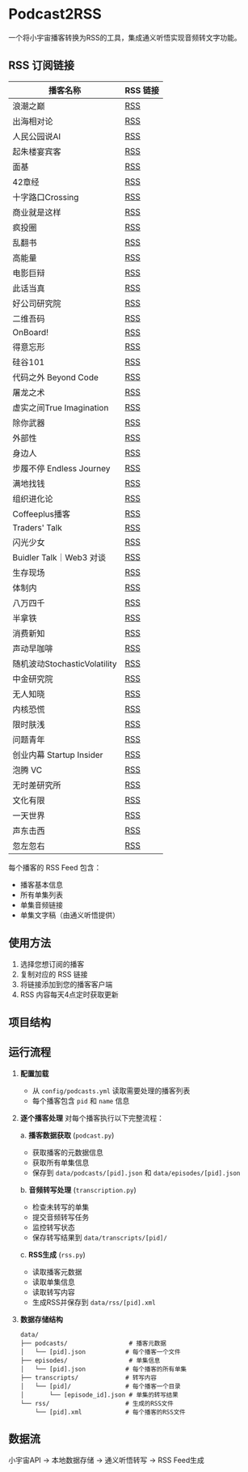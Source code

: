 # Podcast2RSS

一个将小宇宙播客转换为RSS的工具，集成通义听悟实现音频转文字功能。


## RSS 订阅链接

| 播客名称 | RSS 链接 |
|---------|---------|
| 浪潮之巅 | [RSS](https://hsiangyuhuang.github.io/Podcast2RSS/63c534ba100c9300109380d9.xml) |
| 出海相对论 | [RSS](https://hsiangyuhuang.github.io/Podcast2RSS/63b7dd49289d2739647d9587.xml) |
| 人民公园说AI | [RSS](https://hsiangyuhuang.github.io/Podcast2RSS/65257ff6e8ce9deaf70a65e9.xml) |
| 起朱楼宴宾客 | [RSS](https://hsiangyuhuang.github.io/Podcast2RSS/61dd99a47b29652ff572257b.xml) |
| 面基 | [RSS](https://hsiangyuhuang.github.io/Podcast2RSS/6388760f22567e8ea6ad070f.xml) |
| 42章经 | [RSS](https://hsiangyuhuang.github.io/Podcast2RSS/648b0b641c48983391a63f98.xml) |
| 十字路口Crossing | [RSS](https://hsiangyuhuang.github.io/Podcast2RSS/60502e253c92d4f62c2a9577.xml) |
| 商业就是这样 | [RSS](https://hsiangyuhuang.github.io/Podcast2RSS/6022a180ef5fdaddc30bb101.xml) |
| 疯投圈 | [RSS](https://hsiangyuhuang.github.io/Podcast2RSS/5e280faf418a84a0461fbd39.xml) |
| 乱翻书 | [RSS](https://hsiangyuhuang.github.io/Podcast2RSS/61358d971c5d56efe5bcb5d2.xml) |
| 高能量 | [RSS](https://hsiangyuhuang.github.io/Podcast2RSS/62c6ae08c4eaa82b112b9c84.xml) |
| 电影巨辩 | [RSS](https://hsiangyuhuang.github.io/Podcast2RSS/64259df8179eec5331c4aecc.xml) |
| 此话当真 | [RSS](https://hsiangyuhuang.github.io/Podcast2RSS/646f194853a5e5ea1408d97c.xml) |
| 好公司研究院 | [RSS](https://hsiangyuhuang.github.io/Podcast2RSS/658057ae3d1caa927acbaf60.xml) |
| 二维吾码 | [RSS](https://hsiangyuhuang.github.io/Podcast2RSS/5fe5b198dee9c1e16dfb9672.xml) |
| OnBoard! | [RSS](https://hsiangyuhuang.github.io/Podcast2RSS/61cbaac48bb4cd867fcabe22.xml) |
| 得意忘形 | [RSS](https://hsiangyuhuang.github.io/Podcast2RSS/5e74543a418a84a046c4e50e.xml) |
| 硅谷101 | [RSS](https://hsiangyuhuang.github.io/Podcast2RSS/5e5c52c9418a84a04625e6cc.xml) |
| 代码之外 Beyond Code | [RSS](https://hsiangyuhuang.github.io/Podcast2RSS/6194d973c14c9a0db82de1ea.xml) |
| 屠龙之术 | [RSS](https://hsiangyuhuang.github.io/Podcast2RSS/6507bc165c88d2412626b401.xml) |
| 虚实之间True Imagination | [RSS](https://hsiangyuhuang.github.io/Podcast2RSS/652fda39f071cb959eef1af4.xml) |
| 除你武器 | [RSS](https://hsiangyuhuang.github.io/Podcast2RSS/63b7c6697dcc05cd33b51cd5.xml) |
| 外部性 | [RSS](https://hsiangyuhuang.github.io/Podcast2RSS/62f0866a8591545f27dc71fb.xml) |
| 身边人 | [RSS](https://hsiangyuhuang.github.io/Podcast2RSS/63d116e3fcf5756b51cc2d2a.xml) |
| 步履不停 Endless Journey | [RSS](https://hsiangyuhuang.github.io/Podcast2RSS/60cdf955afc14743da17f815.xml) |
| 满地找钱 | [RSS](https://hsiangyuhuang.github.io/Podcast2RSS/649bee3e9adaa9a414ad02cf.xml) |
| 组织进化论 | [RSS](https://hsiangyuhuang.github.io/Podcast2RSS/606547c8e5c273d2a3689a3e.xml) |
| Coffeeplus播客 | [RSS](https://hsiangyuhuang.github.io/Podcast2RSS/6120baa0e1fc02d91e3519ae.xml) |
| Traders' Talk | [RSS](https://hsiangyuhuang.github.io/Podcast2RSS/5e7eb85d418a84a0465eda82.xml) |
| 闪光少女 | [RSS](https://hsiangyuhuang.github.io/Podcast2RSS/604f3cd042d469df009c3e0d.xml) |
| Buidler Talk｜Web3 对谈 | [RSS](https://hsiangyuhuang.github.io/Podcast2RSS/5f33c9c59504bbdb779dffd5.xml) |
| 生存现场 | [RSS](https://hsiangyuhuang.github.io/Podcast2RSS/60abca02eb3e72d92188a49d.xml) |
| 体制内 | [RSS](https://hsiangyuhuang.github.io/Podcast2RSS/6300f3f22427ab3f84afacc4.xml) |
| 八万四千 | [RSS](https://hsiangyuhuang.github.io/Podcast2RSS/6020f8140c19368f750c631e.xml) |
| 半拿铁 | [RSS](https://hsiangyuhuang.github.io/Podcast2RSS/62382c1103bea1ebfffa1c00.xml) |
| 消费新知 | [RSS](https://hsiangyuhuang.github.io/Podcast2RSS/6023c77a258bb5afeca71ff1.xml) |
| 声动早咖啡 | [RSS](https://hsiangyuhuang.github.io/Podcast2RSS/60de7c003dd577b40d5a40f3.xml) |
| 随机波动StochasticVolatility | [RSS](https://hsiangyuhuang.github.io/Podcast2RSS/5e7cc741418a84a046b0c2bd.xml) |
| 中金研究院 | [RSS](https://hsiangyuhuang.github.io/Podcast2RSS/610d156f5df6959814391430.xml) |
| 无人知晓 | [RSS](https://hsiangyuhuang.github.io/Podcast2RSS/611719d3cb0b82e1df0ad29e.xml) |
| 内核恐慌 | [RSS](https://hsiangyuhuang.github.io/Podcast2RSS/5e284e0c418a84a0462693e4.xml) |
| 限时肤浅 | [RSS](https://hsiangyuhuang.github.io/Podcast2RSS/5f56592d83c34e85dd9b6d53.xml) |
| 问题青年 | [RSS](https://hsiangyuhuang.github.io/Podcast2RSS/6049a089b875ad149b233c55.xml) |
| 创业内幕 Startup Insider | [RSS](https://hsiangyuhuang.github.io/Podcast2RSS/5e7cccf8418a84a046c4e7f9.xml) |
| 泡腾 VC | [RSS](https://hsiangyuhuang.github.io/Podcast2RSS/5f445cdb9504bbdb77f092e9.xml) |
| 无时差研究所 | [RSS](https://hsiangyuhuang.github.io/Podcast2RSS/5e280fa8418a84a0461f9384.xml) |
| 文化有限 | [RSS](https://hsiangyuhuang.github.io/Podcast2RSS/5e4515bd418a84a046e2b11a.xml) |
| 一天世界 | [RSS](https://hsiangyuhuang.github.io/Podcast2RSS/5e280fb1418a84a0461fc892.xml) |
| 声东击西 | [RSS](https://hsiangyuhuang.github.io/Podcast2RSS/5e2831ed418a84a046231c00.xml) |
| 忽左忽右 | [RSS](https://hsiangyuhuang.github.io/Podcast2RSS/5e4ee557418a84a0466737b7.xml) |

每个播客的 RSS Feed 包含：
- 播客基本信息
- 所有单集列表
- 单集音频链接
- 单集文字稿（由通义听悟提供）

## 使用方法

1. 选择您想订阅的播客
2. 复制对应的 RSS 链接
3. 将链接添加到您的播客客户端
4. RSS 内容每天4点定时获取更新

## 项目结构


## 运行流程

1. **配置加载**
   - 从 `config/podcasts.yml` 读取需要处理的播客列表
   - 每个播客包含 `pid` 和 `name` 信息

2. **逐个播客处理**
   对每个播客执行以下完整流程：

   a. **播客数据获取** (`podcast.py`)
      - 获取播客的元数据信息
      - 获取所有单集信息
      - 保存到 `data/podcasts/[pid].json` 和 `data/episodes/[pid].json`

   b. **音频转写处理** (`transcription.py`)
      - 检查未转写的单集
      - 提交音频转写任务
      - 监控转写状态
      - 保存转写结果到 `data/transcripts/[pid]/`

   c. **RSS生成** (`rss.py`)
      - 读取播客元数据
      - 读取单集信息
      - 读取转写内容
      - 生成RSS并保存到 `data/rss/[pid].xml`

3. **数据存储结构**
   ```
   data/
   ├── podcasts/                 # 播客元数据
   │   └── [pid].json           # 每个播客一个文件
   ├── episodes/                 # 单集信息
   │   └── [pid].json           # 每个播客的所有单集
   ├── transcripts/             # 转写内容
   │   └── [pid]/               # 每个播客一个目录
   │       └── [episode_id].json # 单集的转写结果
   └── rss/                     # 生成的RSS文件
       └── [pid].xml            # 每个播客的RSS文件
   ```

## 数据流
小宇宙API → 本地数据存储 → 通义听悟转写 → RSS Feed生成

